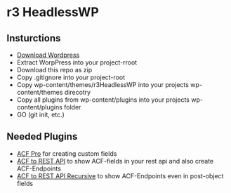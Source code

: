 # r3 HeadlessWP

## Insturctions

- [Download Wordpress](https://de.wordpress.org/download/)
- Extract WorpPress into your project-rroot
- Download this repo as zip
- Copy .gitignore into your project-root
- Copy wp-content/themes/r3HeadlessWP into your projects wp-content/themes direcotry
- Copy all plugins from wp-content/plugins into your projects wp-content/plugins folder
- GO (git init, etc.)

## Needed Plugins

- [ACF Pro](https://www.advancedcustomfields.com/) for creating custom fields
- [ACF to REST API](https://github.com/airesvsg/acf-to-rest-api) to show ACF-fields in your rest api and also create ACF-Endpoints
- [ACF to REST API Recursive](https://github.com/airesvsg/acf-to-rest-api-recursive#installation) to show ACF-Endpoints even in post-object fields
